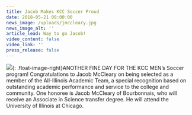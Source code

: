 ```yaml
---
title: Jacob Makes KCC Soccer Proud
date: 2018-05-21 08:00:00
news_image: /uploads/jmccleary.jpg
news_image_alt: ''
article_lead: Way to go Jacob!
video_content: false
video_link: ''
press_release: false
---
```


![](/uploads/jmccleary.jpg){: .float-image-right}ANOTHER FINE DAY FOR THE KCC MEN’s Soccer program! Congratulations to Jacob McCleary on being selected as a member of the All-Illinois Academic Team, a special recognition based on outstanding academic performance and service to the college and community. One honoree is Jacob McCleary of Bourbonnais, who will receive an Associate in Science transfer degree. He will attend the University of Illinois at Chicago.